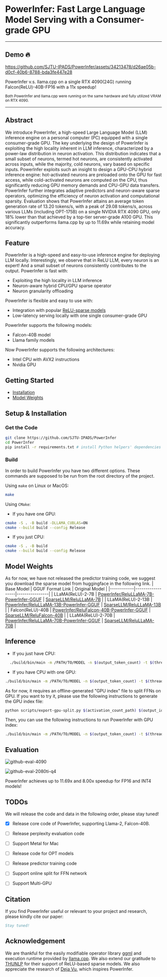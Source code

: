 # PowerInfer: Fast Large Language Model Serving with a Consumer-grade GPU
---

## Demo 🔥

https://github.com/SJTU-IPADS/PowerInfer/assets/34213478/d26ae05b-d0cf-40b6-8788-bda3fe447e28

PowerInfer v.s. llama.cpp on a single RTX 4090(24G) running Falcon(ReLU)-40B-FP16 with a 11x speedup!

<sub>Both PowerInfer and llama.cpp were running on the same hardware and fully utilized VRAM on RTX 4090.</sub>

---
## Abstract

We introduce PowerInfer, a high-speed Large Language Model (LLM) inference engine on a personal computer (PC) 
equipped with a single consumer-grade GPU. The key underlying the design of PowerInfer is exploiting the high locality 
inherent in LLM inference, characterized by a power-law distribution in neuron activation. 
This distribution indicates that a small subset of neurons, termed hot neurons, are consistently activated 
across inputs, while the majority, cold neurons, vary based on specific inputs.
PowerInfer exploits such an insight to design a GPU-CPU hybrid inference engine:
hot-activated neurons are preloaded onto the GPU for fast access, while cold-activated neurons are computed 
on the CPU, thus significantly reducing GPU memory demands and CPU-GPU data transfers.
PowerInfer further integrates adaptive predictors and neuron-aware sparse operators,
optimizing the efficiency of neuron activation and computational sparsity.
Evaluation shows that PowerInfer attains an average token generation rate of 13.20 tokens/s, with a peak of 29.08 tokens/s, across various LLMs (including OPT-175B) on a single NVIDIA RTX 4090 GPU,
only 18\% lower than that achieved by a top-tier server-grade A100 GPU.
This significantly outperforms llama.cpp by up to 11.69x while retaining model accuracy.

## Feature
PowerInfer is a high-speed and easy-to-use inference engine for deploying LLM locally. Interestingly, we observe that in ReLU LLM, every neuron is an expert! And a small subset of neurons consistently contributes to the output.
PowerInfer is fast with:

- Exploiting the high locality in LLM inference
- Neuron-aware hybrid CPU/GPU sparse operator
- Neuron granularity offloading

PowerInfer is flexible and easy to use with:

- Integration with popular [ReLU-sparse models](https://huggingface.co/SparseLLM)
- Low-latency serving locally with one single consumer-grade GPU 

PowerInfer supports the following models:

- Falcon-40B model
- Llama family models

Now PowerInfer supports the following architectures:

- Intel CPU with AVX2 instructions
- Nvidia GPU
  



## Getting Started

- [Installation](##setup--installation)
- [Model Weights](##model-weights)

## Setup & Installation
### Get the Code

```bash
git clone https://github.com/SJTU-IPADS/PowerInfer
cd PowerInfer
pip install -r requirements.txt # install Python helpers' dependencies
```
### Build
In order to build PowerInfer you have two different options. These commands are supposed to be run from the root directory of the project.

Using `make` on Linux or MacOS:
```bash
make
```

Using `CMake`:
* If you have one GPU:
```bash
cmake -S . -B build -DLLAMA_CUBLAS=ON
cmake --build build --config Release
```
* If you just CPU:
```bash
cmake -S . -B build
cmake --build build --config Release
```

## Model Weights
As for now, we have not released the predictor training code, we suggest you download the sparse model from huggingface in the following link.
| Base Model | GGUF Format Link | Original Model |
|------------|------------------|----------------|
| LLaMA(ReLU)-2-7B   | [PowerInfer/ReluLLaMA-7B-PowerInfer-GGUF](https://huggingface.co/PowerInfer/ReluLLaMA-7B-PowerInfer-GGUF)    | [SparseLLM/ReluLLaMA-7B](https://huggingface.co/SparseLLM/ReluLLaMA-7B)     |
| LLaMA(ReLU)-2-13B    | [PowerInfer/ReluLLaMA-13B-PowerInfer-GGUF](https://huggingface.co/PowerInfer/ReluLLaMA-13B-PowerInfer-GGUF)   | [SparseLLM/ReluLLaMA-13B](https://huggingface.co/SparseLLM/ReluLLaMA-13B)  |
| Falcon(ReLU)-40B    | [PowerInfer/ReluFalcon-40B-PowerInfer-GGUF](https://huggingface.co/PowerInfer/ReluFalcon-40B-PowerInfer-GGUF)    | [SparseLLM/ReluFalcon-40B](https://huggingface.co/SparseLLM/ReluFalcon-40B)      |
| LLaMA(ReLU)-2-70B    | [PowerInfer/ReluLLaMA-70B-PowerInfer-GGUF](https://huggingface.co/PowerInfer/ReluLLaMA-70B-PowerInfer-GGUF)    | [SparseLLM/ReluLLaMA-70B](https://huggingface.co/SparseLLM/ReluLLaMA-70B)      |

## Inference
- If you just have CPU:
```bash
  ./build/bin/main -m /PATH/TO/MODEL -n $(output_token_count) -t $(thread_num) -p $(prompt)
```
- If you have CPU with one GPU:
```bash
./build/bin/main -m /PATH/TO/MODEL -n $(output_token_count) -t $(thread_num) -p $(prompt) --vram-budget $(GPU_VRAM_OFFLOADING)
```

As for now, it requires an offline-generated "GPU index" file to split FFNs on GPU. If you want to try it, please use the following instructions to generate the GPU index file:
```bash
python scripts/export-gpu-split.py $(activation_count_path) $(output_idx_path) solver
```
Then, you can use the following instructions to run PowerInfer with GPU index:
```bash
./build/bin/main -m /PATH/TO/MODEL -n $(output_token_count) -t $(thread_num) -p $(prompt) --gpu-index $(split_path)
```

## Evaluation

![github-eval-4090](https://github.com/SJTU-IPADS/PowerInfer/assets/34213478/d700fa6c-77ba-462f-a2fc-3fd21c898f33)

![github-eval-2080ti-q4](https://github.com/SJTU-IPADS/PowerInfer/assets/34213478/0fc1bfc4-aafc-4e82-a865-bec0143aff1a)

PowerInfer achieves up to 11.69x and 8.00x speedup for FP16 and INT4 models!

## TODOs
We will release the code and data in the following order, please stay tuned!

- [x] Release core code of PowerInfer, supporting Llama-2, Falcon-40B.
- [ ] Release perplexity evaluation code
- [ ] Support Metal for Mac
- [ ] Release code for OPT models
- [ ] Release predictor training code 
- [ ] Support online split for FFN network
- [ ] Support Multi-GPU


## Citation

If you find PowerInfer useful or relevant to your project and research, please kindly cite our paper:

```bibtex
Stay tuned!
```

## Acknowledgement
We are thankful for the easily modifiable operator library [ggml](https://github.com/ggerganov/ggml) and execution runtime provided by [llama.cpp](https://github.com/ggerganov/llama.cpp). We also extend our gratitude to [THUNLP](https://nlp.csai.tsinghua.edu.cn/) for their support of ReLU-based sparse models. We also appreciate the research of [Deja Vu](https://proceedings.mlr.press/v202/liu23am.html), which inspires PowerInfer.
